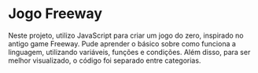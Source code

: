 # Jogo Freeway

Neste projeto, utilizo JavaScript para criar um jogo do zero, inspirado no antigo game Freeway. Pude aprender o básico sobre como funciona a linguagem, utilizando variáveis, funções e condições. Além disso, para ser melhor visualizado, o código foi separado entre categorias.
